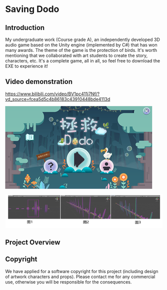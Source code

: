 # Saving Dodo

## Introduction
My undergraduate work (Course grade A), an independently developed 3D audio game based on the Unity engine (implemented by C#) that has won many awards. The theme of the game is the protection of birds. It's worth mentioning that we collaborated with art students to create the story, characters, etc. It's a complete game, all in all, so feel free to download the EXE to experience it!

## Video demonstration
https://www.bilibili.com/video/BV1pc411j7Nf/?vd_source=fcea5d5c4b86183c43910448bde4113d

![screen2](https://github.com/fwyc0573/SavingDodo/blob/main/fig/fig2.png)

![screen1](https://github.com/fwyc0573/SavingDodo/blob/main/fig/fig1.png)

## Project Overview




## Copyright
We have applied for a software copyright for this project (including design of artwork characters and props). Please contact me for any commercial use, otherwise you will be responsible for the consequences.
